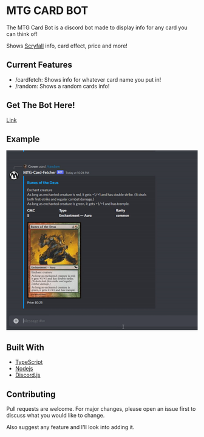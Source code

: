 # MTG CARD BOT

The MTG Card Bot is a discord bot made to display info for any card you can think of!

Shows [Scryfall](https://scryfall.com) info, card effect, price and more!

## Current Features

- /cardfetch: Shows info for whatever card name you put in!
- /random: Shows a random cards info!

## Get The Bot Here!
[Link](https://discord.com/api/oauth2/authorize?client_id=966257943387451442&permissions=397284534336&scope=applications.commands%20bot)

## Example

![Example](/example_gif/example.gif)

## Built With

- [TypeScript](https://www.typescriptlang.org/)
- [Nodejs](https://nodejs.dev/)
- [Discord.js](https://discord.js.org/#/)


## Contributing
Pull requests are welcome. For major changes, please open an issue first to discuss what you would like to change.

Also suggest any feature and I'll look into adding it.
